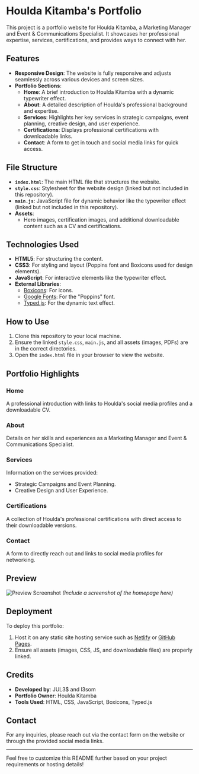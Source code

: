 # Houlda Kitamba's Portfolio

This project is a portfolio website for Houlda Kitamba, a Marketing Manager and Event & Communications Specialist. It showcases her professional expertise, services, certifications, and provides ways to connect with her.

## Features

- **Responsive Design**: The website is fully responsive and adjusts seamlessly across various devices and screen sizes.
- **Portfolio Sections**:
  - **Home**: A brief introduction to Houlda Kitamba with a dynamic typewriter effect.
  - **About**: A detailed description of Houlda's professional background and expertise.
  - **Services**: Highlights her key services in strategic campaigns, event planning, creative design, and user experience.
  - **Certifications**: Displays professional certifications with downloadable links.
  - **Contact**: A form to get in touch and social media links for quick access.

## File Structure

- **`index.html`**: The main HTML file that structures the website.
- **`style.css`**: Stylesheet for the website design (linked but not included in this repository).
- **`main.js`**: JavaScript file for dynamic behavior like the typewriter effect (linked but not included in this repository).
- **Assets**:
  - Hero images, certification images, and additional downloadable content such as a CV and certifications.

## Technologies Used

- **HTML5**: For structuring the content.
- **CSS3**: For styling and layout (Poppins font and Boxicons used for design elements).
- **JavaScript**: For interactive elements like the typewriter effect.
- **External Libraries**:
  - [Boxicons](https://boxicons.com/): For icons.
  - [Google Fonts](https://fonts.google.com/): For the "Poppins" font.
  - [Typed.js](https://github.com/mattboldt/typed.js/): For the dynamic text effect.

## How to Use

1. Clone this repository to your local machine.
2. Ensure the linked `style.css`, `main.js`, and all assets (images, PDFs) are in the correct directories.
3. Open the `index.html` file in your browser to view the website.

## Portfolio Highlights

### Home
A professional introduction with links to Houlda's social media profiles and a downloadable CV.

### About
Details on her skills and experiences as a Marketing Manager and Event & Communications Specialist.

### Services
Information on the services provided:
- Strategic Campaigns and Event Planning.
- Creative Design and User Experience.

### Certifications
A collection of Houlda's professional certifications with direct access to their downloadable versions.

### Contact
A form to directly reach out and links to social media profiles for networking.

## Preview

![Preview Screenshot](./houlda-kitamba_portfolio_Screenshot.JPG) *(Include a screenshot of the homepage here)*

## Deployment

To deploy this portfolio:
1. Host it on any static site hosting service such as [Netlify](https://www.netlify.com/) or [GitHub Pages](https://pages.github.com/).
2. Ensure all assets (images, CSS, JS, and downloadable files) are properly linked.

## Credits

- **Developed by**: JUL3$ and l3som
- **Portfolio Owner**: Houlda Kitamba
- **Tools Used**: HTML, CSS, JavaScript, Boxicons, Typed.js

## Contact

For any inquiries, please reach out via the contact form on the website or through the provided social media links.

---

Feel free to customize this README further based on your project requirements or hosting details!
